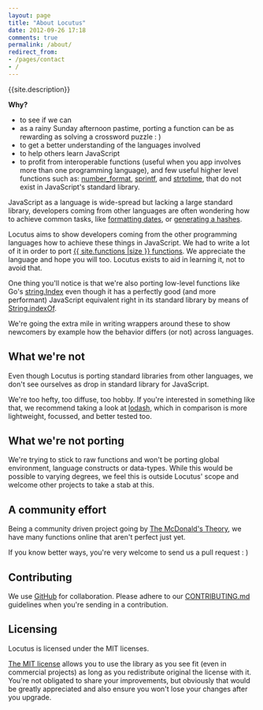 ```yaml
---
layout: page
title: "About Locutus"
date: 2012-09-26 17:18
comments: true
permalink: /about/
redirect_from:
- /pages/contact
- /
---
```


{{site.description}}

**Why?**

 - to see if we can
 - as a rainy Sunday afternoon pastime, porting a function can be as rewarding as solving a crossword puzzle : )
 - to get a better understanding of the languages involved
 - to help others learn JavaScript
 - to profit from interoperable functions (useful when you app involves more than one programming language), and few useful higher level functions such as:
[number_format](/php/number_format/),
[sprintf](/php/sprintf/), and
[strtotime](/php/strtotime/),
that do not exist in JavaScript's standard library.

JavaScript as a language is wide-spread but lacking a large 
standard library, developers coming from other languages are often wondering how
to achieve common tasks, like [formatting dates](/php/strftime/), 
or [generating a hashes](/php/sha1/).

Locutus aims to show developers coming from the other programming languages
how to achieve these things in JavaScript. We had to write a lot of it in order to port 
[{{ site.functions |size }} functions](/functions).
We appreciate the language and hope you will too. Locutus exists to aid in learning it, not to avoid that.

One thing you'll notice is that we're also porting low-level functions like Go's [string.Index](/golang/strings/Index/)
even though it has a perfectly good (and more performant) JavaScript equivalent right in its standard library by means of [String.indexOf](https://developer.mozilla.org/en-US/docs/JavaScript/Reference/Global_Objects/String/indexOf).

We're going the extra mile in writing wrappers around these to show newcomers by example how the behavior differs (or not) across languages.

## What we're not

Even though Locutus is porting standard libraries from other languages, 
we don't see ourselves as drop in standard library for JavaScript. 

We're too hefty, too diffuse, too hobby. If you're interested in something like that, we recommend taking a look at [lodash](https://lodash.com/), which in comparison is more lightweight, focussed, and better tested too.

## What we're not porting

We're trying to stick to raw functions and won't be porting global environment, language constructs or data-types. While this would be possible to varying degrees, we feel this is outside Locutus' scope and welcome other projects to take a stab at this.

## A community effort

Being a community driven project going by [The McDonald's Theory](https://medium.com/what-i-learned-building/9216e1c9da7d), we have many functions online that aren't perfect just yet.

If you know better ways, you're very welcome to send us a pull request : )

## Contributing

We use [GitHub](http://github.com/kvz/locutus) for collaboration.
Please adhere to our [CONTRIBUTING.md](http://github.com/kvz/locutus/CONTRIBUTING.md) guidelines when you're sending in a contribution.

## Licensing

Locutus is licensed under the MIT licenses.

[The MIT license](https://github.com/kvz/locutus/blob/master/LICENSE) allows you to use the library as you see fit (even in commercial projects) as long as you redistribute original the license with it. You're not obligated to share your improvements, but obviously that would be greatly appreciated and also ensure you won't lose your changes after you upgrade.
